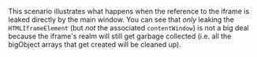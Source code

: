 This scenario illustrates what happens when the reference to the iframe is leaked directly by the main window. You can see that _only_ leaking the `HTMLIframeElement` (but _not_ the associated `contentWindow`) is not a big deal because the iframe's realm will still get garbage collected (i.e. all the bigObject arrays that get created will be cleaned up).

